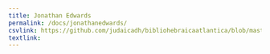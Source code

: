 ```yaml
---
title: Jonathan Edwards
permalink: /docs/jonathanedwards/
csvlink: https://github.com/judaicadh/bibliohebraicaatlantica/blob/master/Jonathan%20Edwards/WorldCat_3743406.csv
textlink:
---
```





